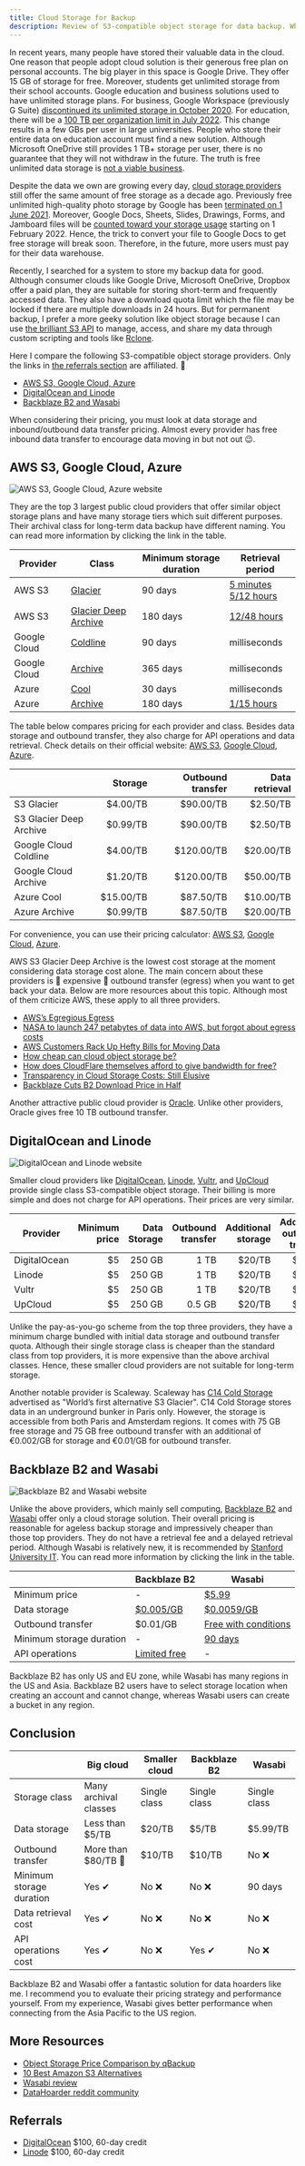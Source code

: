 ```yaml
---
title: Cloud Storage for Backup
description: Review of S3-compatible object storage for data backup. Why should you consider paying for data backup. AWS S3, Google Cloud Storage, Azure Blob, DigitalOcean, Linode, Backblaze B2, and Wasabi comparison.
---
```


In recent years, many people have stored their valuable data in the cloud. One reason that people adopt cloud solution is their generous free plan on personal accounts. The big player in this space is Google Drive. They offer 15 GB of storage for free. Moreover, students get unlimited storage from their school accounts. Google education and business solutions used to have unlimited storage plans. For business, Google Workspace (previously G Suite) [discontinued its unlimited storage in October 2020](https://9to5google.com/2020/10/08/google-workspace-drive-storage-limits/). For education, there will be a [100 TB per organization limit in July 2022](https://www.blog.google/outreach-initiatives/education/google-workspace-for-education). This change results in a few GBs per user in large universities. People who store their entire data on education account must find a new solution. Although Microsoft OneDrive still provides 1 TB+ storage per user, there is no guarantee that they will not withdraw in the future. The truth is free unlimited data storage is [not a viable business](https://twitter.com/dflieb/status/1326586070264279041).

Despite the data we own are growing every day, [cloud storage providers](https://www.theverge.com/2018/8/31/17796884/cloud-storage-service-google-drive-apple-icloud-microsoft-onedrive-dropbox-box-amazon) still offer the same amount of free storage as a decade ago. Previously free unlimited high-quality photo storage by Google has been [terminated on 1 June 2021](https://blog.google/products/photos/storage-changes/). Moreover, Google Docs, Sheets, Slides, Drawings, Forms, and Jamboard files will be [counted toward your storage usage](https://www.androidpolice.com/2021/04/05/google-is-delaying-when-docs-and-sheets-files-will-start-counting-against-account-storage/) starting on 1 February 2022. Hence, the trick to convert your file to Google Docs to get free storage will break soon. Therefore, in the future, more users must pay for their data warehouse.

Recently, I searched for a system to store my backup data for good. Although consumer clouds like Google Drive, Microsoft OneDrive, Dropbox offer a paid plan, they are suitable for storing short-term and frequently accessed data. They also have a download quota limit which the file may be locked if there are multiple downloads in 24 hours. But for permanent backup, I prefer a more geeky solution like object storage because I can use [the brilliant S3 API](https://aws.amazon.com/s3/storage-launches-infographic/) to manage, access, and share my data through custom scripting and tools like [Rclone](https://rclone.org/).

Here I compare the following S3-compatible object storage providers. Only the links in [the referrals section](#referrals) are affiliated. 🤗

- [AWS S3, Google Cloud, Azure](#aws-s3-google-cloud-azure)
- [DigitalOcean and Linode](#digitalocean-and-linode)
- [Backblaze B2 and Wasabi](#backblaze-b2-and-wasabi)

When considering their pricing, you must look at data storage and inbound/outbound data transfer pricing. Almost every provider has free inbound data transfer to encourage data moving in but not out 😉.

## AWS S3, Google Cloud, Azure

![AWS S3, Google Cloud, Azure website](../2021-08-01-cloud-storage-for-backup/awsgcpaz.png)

They are the top 3 largest public cloud providers that offer similar object storage plans and have many storage tiers which suit different purposes. Their archival class for long-term data backup have different naming. You can read more information by clicking the link in the table.

| Provider     | Class                                                                                                             | Minimum storage duration | Retrieval period                                                                                                          |
| ------------ | ----------------------------------------------------------------------------------------------------------------- | ------------------------ | ------------------------------------------------------------------------------------------------------------------------- |
| AWS S3       | [Glacier](https://docs.aws.amazon.com/AmazonS3/latest/userguide/storage-class-intro.html#sc-glacier)              | 90 days                  | [5 minutes<br>5/12 hours](https://docs.aws.amazon.com/AmazonS3/latest/userguide/restoring-objects-retrieval-options.html) |
| AWS S3       | [Glacier Deep Archive](https://docs.aws.amazon.com/AmazonS3/latest/userguide/storage-class-intro.html#sc-glacier) | 180 days                 | [12/48 hours](https://docs.aws.amazon.com/AmazonS3/latest/userguide/restoring-objects-retrieval-options.html)             |
| Google Cloud | [Coldline](https://cloud.google.com/storage/docs/storage-classes#coldline)                                        | 90 days                  | milliseconds                                                                                                              |
| Google Cloud | [Archive](https://cloud.google.com/storage/docs/storage-classes#archive)                                          | 365 days                 | milliseconds                                                                                                              |
| Azure        | [Cool](https://docs.microsoft.com/en-us/azure/storage/blobs/storage-blob-storage-tiers#cool-access-tier)          | 30 days                  | milliseconds                                                                                                              |
| Azure        | [Archive](https://docs.microsoft.com/en-us/azure/storage/blobs/storage-blob-storage-tiers#archive-access-tier)    | 180 days                 | [1/15 hours](https://docs.microsoft.com/en-us/azure/storage/blobs/storage-blob-rehydration)                               |

The table below compares pricing for each provider and class. Besides data storage and outbound transfer, they also charge for API operations and data retrieval. Check details on their official website: [AWS S3](https://aws.amazon.com/s3/pricing/), [Google Cloud](https://cloud.google.com/storage/pricing), [Azure](https://azure.microsoft.com/en-us/pricing/details/storage/blobs/).

|                         |   Storage | Outbound transfer | Data retrieval |
| ----------------------- | --------: | ----------------: | -------------: |
| S3 Glacier              |  $4.00/TB |         $90.00/TB |       $2.50/TB |
| S3 Glacier Deep Archive |  $0.99/TB |         $90.00/TB |       $2.50/TB |
| Google Cloud Coldline   |  $4.00/TB |        $120.00/TB |      $20.00/TB |
| Google Cloud Archive    |  $1.20/TB |        $120.00/TB |      $50.00/TB |
| Azure Cool              | $15.00/TB |         $87.50/TB |      $10.00/TB |
| Azure Archive           |  $0.99/TB |         $87.50/TB |      $20.00/TB |

For convenience, you can use their pricing calculator: [AWS S3](https://calculator.aws/), [Google Cloud](https://cloud.google.com/products/calculator), [Azure](https://azure.microsoft.com/en-us/pricing/calculator/).

AWS S3 Glacier Deep Archive is the lowest cost storage at the moment considering data storage cost alone. The main concern about these providers is 💢 expensive 💢 outbound transfer (egress) when you want to get back your data. Below are more resources about this topic. Although most of them criticize AWS, these apply to all three providers.

- [AWS’s Egregious Egress](https://blog.cloudflare.com/aws-egregious-egress/)
- [NASA to launch 247 petabytes of data into AWS, but forgot about egress costs](https://news.ycombinator.com/item?id=22626097)
- [AWS Customers Rack Up Hefty Bills for Moving Data](https://news.ycombinator.com/item?id=21314412)
- [How cheap can cloud object storage be?](https://simon-80033.medium.com/how-cheap-can-cloud-storage-be-8262c67b48c1)
- [How does CloudFlare themselves afford to give bandwidth for free?](https://news.ycombinator.com/item?id=20791563)
- [Transparency in Cloud Storage Costs: Still Elusive](https://www.backblaze.com/blog/transparency-in-cloud-storage-costs/)
- [Backblaze Cuts B2 Download Price in Half](https://www.backblaze.com/blog/backblaze-b2-drops-download-price-in-half/)

Another attractive public cloud provider is [Oracle](https://www.oracle.com/cloud/storage/pricing.html). Unlike other providers, Oracle gives free 10 TB outbound transfer.

## DigitalOcean and Linode

![DigitalOcean and Linode website](../2021-08-01-cloud-storage-for-backup/doli.png)

Smaller cloud providers like [DigitalOcean](https://www.digitalocean.com/products/spaces/), [Linode](https://www.linode.com/products/object-storage/), [Vultr](https://www.vultr.com/products/object-storage/), and [UpCloud](https://upcloud.com/products/object-storage/) provide single class S3-compatible object storage. Their billing is more simple and does not charge for API operations. Their prices are very similar.

| Provider     | Minimum price | Data Storage | Outbound transfer | Additional storage | Additional outbound transfer |
| ------------ | ------------: | -----------: | ----------------: | -----------------: | ---------------------------: |
| DigitalOcean |            $5 |       250 GB |              1 TB |             $20/TB |                       $10/TB |
| Linode       |            $5 |       250 GB |              1 TB |             $20/TB |                       $10/TB |
| Vultr        |            $5 |       250 GB |              1 TB |             $20/TB |                       $10/TB |
| UpCloud      |            $5 |       250 GB |            0.5 GB |             $20/TB |                       $10/TB |

Unlike the pay-as-you-go scheme from the top three providers, they have a minimum charge bundled with initial data storage and outbound transfer quota. Although their single storage class is cheaper than the standard class from top providers, it is more expensive than the above archival classes. Hence, these smaller cloud providers are not suitable for long-term storage.

Another notable provider is Scaleway. Scaleway has [C14 Cold Storage](https://www.scaleway.com/en/c14-cold-storage/) advertised as "World’s first alternative S3 Glacier". C14 Cold Storage stores data in an underground bunker in Paris only. However, the storage is accessible from both Paris and Amsterdam regions. It comes with 75 GB free storage and 75 GB free outbound transfer with an additional of €0.002/GB for storage and €0.01/GB for outbound transfer.

## Backblaze B2 and Wasabi

![Backblaze B2 and Wasabi website](../2021-08-01-cloud-storage-for-backup/bbwa.png)

Unlike the above providers, which mainly sell computing, [Backblaze B2](https://www.backblaze.com/b2/cloud-storage.html) and [Wasabi](https://wasabi.com/) offer only a cloud storage solution. Their overall pricing is reasonable for ageless backup storage and impressively cheaper than those top providers. They do not have a retrieval fee and a delayed retrieval period. Although Wasabi is relatively new, it is recommended by [Stanford University IT](https://uit.stanford.edu/storage/wasabi-cloud-storage). You can read more information by clicking the link in the table.

|                          | Backblaze B2                                                            | Wasabi                                                                           |
| ------------------------ | ----------------------------------------------------------------------- | -------------------------------------------------------------------------------- |
| Minimum price            | -                                                                       | [$5.99](https://wasabi.com/paygo-pricing-faq/#minimum-storage-charge)            |
| Data storage             | [$0.005/GB](https://www.backblaze.com/b2/cloud-storage-pricing.html)    | [$0.0059/GB](https://wasabi.com/cloud-storage-pricing/)                          |
| Outbound transfer        | $0.01/GB                                                                | [Free with conditions](https://wasabi.com/paygo-pricing-faq/#free-egress-policy) |
| Minimum storage duration | -                                                                       | [90 days](https://wasabi.com/paygo-pricing-faq/#minimum-storage-duration)        |
| API operations           | [Limited free](https://www.backblaze.com/b2/b2-transactions-price.html) | -                                                                                |

Backblaze B2 has only US and EU zone, while Wasabi has many regions in the US and Asia. Backblaze B2 users have to select storage location when creating an account and cannot change, whereas Wasabi users can create a bucket in any region.

## Conclusion

|                          | Big cloud             | Smaller cloud | Backblaze B2 | Wasabi       |
| ------------------------ | --------------------- | ------------- | ------------ | ------------ |
| Storage class            | Many archival classes | Single class  | Single class | Single class |
| Data storage             | Less than $5/TB       | $20/TB        | $5/TB        | $5.99/TB     |
| Outbound transfer        | More than $80/TB 💢   | $10/TB        | $10/TB       | No ❌        |
| Minimum storage duration | Yes ✔                 | No ❌         | No ❌        | 90 days      |
| Data retrieval cost      | Yes ✔                 | No ❌         | No ❌        | No ❌        |
| API operations cost      | Yes ✔                 | No ❌         | Yes ✔        | No ❌        |

Backblaze B2 and Wasabi offer a fantastic solution for data hoarders like me. I recommend you to evaluate their pricing strategy and performance yourself. From my experience, Wasabi gives better performance when connecting from the Asia Pacific to the US region.

## More Resources

- [Object Storage Price Comparison by qBackup](https://www.qualeed.com/en/qbackup/cloud-storage-comparison/)
- [10 Best Amazon S3 Alternatives](https://www.coralnodes.com/amazon-s3-alternatives/)
- [Wasabi review](https://www.coralnodes.com/wasabi-storage-review/)
- [DataHoarder reddit community](https://www.reddit.com/r/DataHoarder/)

## Referrals

- [DigitalOcean](https://m.do.co/c/61b92fc0f519) $100, 60-day credit
- [Linode](https://www.linode.com/?r=4c3a05eecf7237278fe445912471f8e51019bee5) $100, 60-day credit
